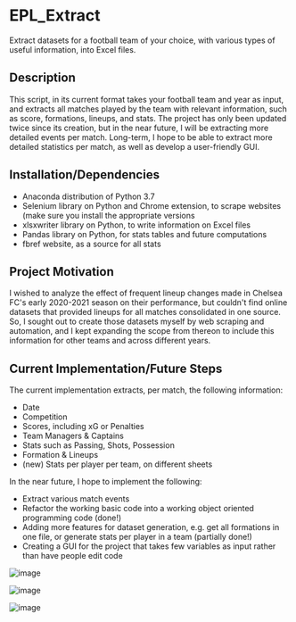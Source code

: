 # EPL_Extract
Extract datasets for a football team of your choice, with various types of useful information, into Excel files.

<h2>Description</h2>
This script, in its current format takes your football team and year as input, and extracts all matches played by the team with relevant information, such as score, formations, lineups, and stats.
The project has only been updated twice since its creation, but in the near future, I will be extracting more detailed events per match. Long-term, I hope to be able to extract more detailed statistics per match, as well as develop a user-friendly GUI.


<h2>Installation/Dependencies</h2>
<ul>
<li>Anaconda distribution of Python 3.7</li>
<li>Selenium library on Python and Chrome extension, to scrape websites (make sure you install the appropriate versions </li>
<li>xlsxwriter library on Python, to write information on Excel files</li>
<li>Pandas library on Python, for stats tables and future computations</li>
<li> fbref website, as a source for all stats </li>
 </ul>
  
 
<h2>Project Motivation</h2>
I wished to analyze the effect of frequent lineup changes made in Chelsea FC's early 2020-2021 season on their performance, but couldn't find online datasets that provided lineups for all matches consolidated in one source. So, I sought out to create those datasets myself by web scraping and automation, and I kept expanding the scope from thereon to include this information for other teams and across different years.


<h2>Current Implementation/Future Steps</h2>

The current implementation extracts, per match, the following information:
<ul>
<li> Date </li>
<li> Competition</li>
<li> Scores, including xG or Penalties </li>
<li> Team Managers & Captains </li>
<li> Stats such as Passing, Shots, Possession </li>
<li> Formation & Lineups </li>
<li> (new) Stats per player per team, on different sheets </li>
</ul>

In the near future, I hope to implement the following:
<ul>
 <li> Extract various match events </li>
 <li> Refactor the working basic code into a working object oriented programming code (done!) </li>
 <li> Adding more features for dataset generation, e.g. get all formations in one file, or generate stats per player in a team (partially done!) </li>
 <li> Creating a GUI for the project that takes few variables as input rather than have people edit code </li>
 </ul>
 
![image](https://user-images.githubusercontent.com/40544032/111081600-b81de200-850c-11eb-89cc-73f87489064f.png)
 

![image](https://user-images.githubusercontent.com/40544032/111081731-6d509a00-850d-11eb-81b5-974da193b469.png)

 ![image](https://user-images.githubusercontent.com/40544032/111081833-e51ec480-850d-11eb-80fa-993d95f1fe22.png)

